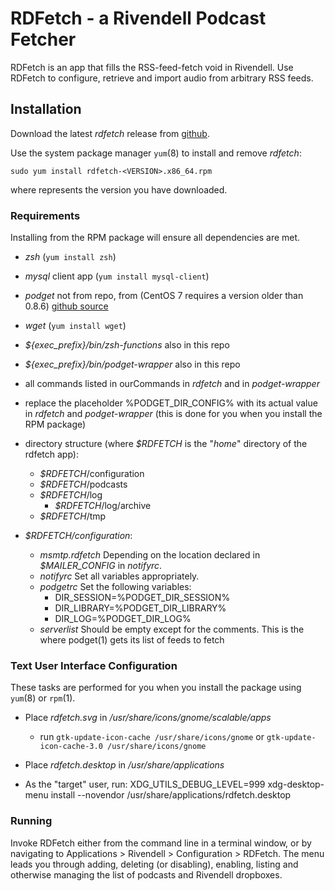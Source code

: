 # RDFetch - a Rivendell Podcast Fetcher

RDFetch is an app that fills the RSS-feed-fetch void in Rivendell. Use
RDFetch to configure, retrieve and import audio from arbitrary RSS
feeds.

## Installation

Download the latest _rdfetch_ release from
[github](https://opensourceradio/rdfetch/release/latest).

Use the system package manager `yum`(8) to install and remove
_rdfetch_:

	sudo yum install rdfetch-<VERSION>.x86_64.rpm
	
where <VERSION> represents the version you have downloaded.

### Requirements

Installing from the RPM package will ensure all dependencies are met.

* _zsh_ (`yum install zsh`)

* _mysql_ client app (`yum install mysql-client`)

* _podget_ not from repo, from (CentOS 7 requires a version older than 0.8.6)
  [github source](https://github.com/podget)

* _wget_ (`yum install wget`)

* _${exec_prefix}/bin/zsh-functions_ also in this repo

* _${exec_prefix}/bin/podget-wrapper_ also in this repo

* all commands listed in ourCommands in _rdfetch_ and in
  _podget-wrapper_

* replace the placeholder %PODGET\_DIR\_CONFIG% with its actual value
  in _rdfetch_ and _podget-wrapper_
  (this is done for you when you install the RPM package)

* directory structure (where *$RDFETCH* is the "_home_" directory of
  the rdfetch app):

	+ *$RDFETCH*/configuration
	+ *$RDFETCH*/podcasts
	+ *$RDFETCH*/log
	  + *$RDFETCH*/log/archive
	+ *$RDFETCH*/tmp

* _$RDFETCH/configuration_:

	+ _msmtp.rdfetch_ Depending on the location declared in *$MAILER_CONFIG* in _notifyrc_.
	+ _notifyrc_ Set all variables appropriately.
	+ _podgetrc_ Set the following variables:
		+ DIR\_SESSION=%PODGET\_DIR\_SESSION%
		+ DIR\_LIBRARY=%PODGET\_DIR\_LIBRARY%
		+ DIR\_LOG=%PODGET\_DIR\_LOG%
	+ _serverlist_ Should be empty except for the comments. This is
      the where podget(1) gets its list of feeds to fetch

### Text User Interface Configuration

These tasks are performed for you when you install the package using `yum`(8) or `rpm`(1).

* Place _rdfetch.svg_ in _/usr/share/icons/gnome/scalable/apps_
	+ run `gtk-update-icon-cache /usr/share/icons/gnome` or `gtk-update-icon-cache-3.0 /usr/share/icons/gnome`

* Place _rdfetch.desktop_ in _/usr/share/applications_

* As the "target" user, run:
		XDG_UTILS_DEBUG_LEVEL=999 xdg-desktop-menu install --novendor /usr/share/applications/rdfetch.desktop

### Running

Invoke RDFetch either from the command line in a terminal window, or
by navigating to Applications > Rivendell > Configuration >
RDFetch. The menu leads you through adding, deleting (or disabling),
enabling, listing and otherwise managing the list of podcasts and
Rivendell dropboxes.
